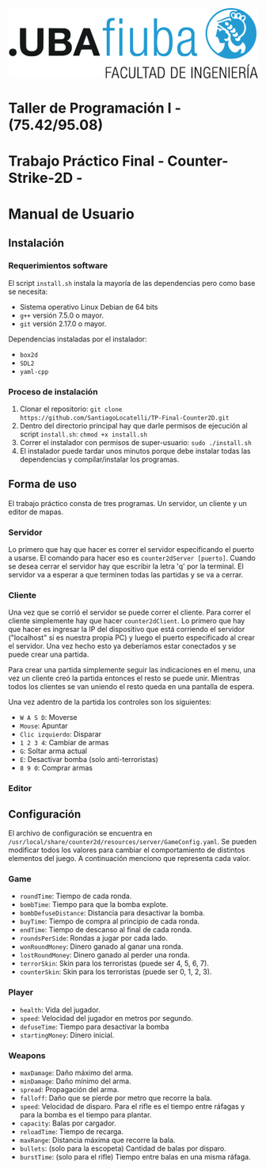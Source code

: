 <img src='img/logo_fiuba.png?raw=true'>

# Taller de Programación I - (75.42/95.08)
# Trabajo Práctico Final - Counter-Strike-2D -

# Manual de Usuario

## Instalación
### Requerimientos software
El script `install.sh` instala la mayoría de las dependencias pero como base se necesita:
- Sistema operativo Linux Debian de 64 bits
- `g++` versión 7.5.0 o mayor.
- `git` versión 2.17.0 o mayor.

Dependencias instaladas por el instalador:
- `box2d`
- `SDL2`
- `yaml-cpp`

### Proceso de instalación
1. Clonar el repositorio: `git clone https://github.com/SantiagoLocatelli/TP-Final-Counter2D.git`
2. Dentro del directorio principal hay que darle permisos de ejecución al script `install.sh`: `chmod +x install.sh`
3. Correr el instalador con permisos de super-usuario: `sudo ./install.sh` 
4. El instalador puede tardar unos minutos porque debe instalar todas las dependencias y compilar/instalar los programas.

## Forma de uso
El trabajo práctico consta de tres programas. Un servidor, un cliente y un editor de mapas.

### Servidor
Lo primero que hay que hacer es correr el servidor especificando el puerto a usarse. El comando para hacer eso es `counter2dServer [puerto]`. Cuando se desea cerrar el servidor hay que escribir la letra 'q' por la terminal. El servidor va a esperar a que terminen todas las partidas y se va a cerrar.

### Cliente
Una vez que se corrió el servidor se puede correr el cliente. Para correr el cliente simplemente hay que hacer `counter2dClient`.
Lo primero que hay que hacer es ingresar la IP del dispositivo que está corriendo el servidor ("localhost" si es nuestra propia PC) y luego el puerto especificado al crear el servidor. Una vez hecho esto ya deberíamos estar conectados y se puede crear una partida.

Para crear una partida simplemente seguir las indicaciones en el menu, una vez un cliente creó la partida entonces el resto se puede unir. Mientras todos los clientes se van uniendo el resto queda en una pantalla de espera.

Una vez adentro de la partida los controles son los siguientes:
- `W A S D`: Moverse
- `Mouse`: Apuntar
- `Clic izquierdo`: Disparar 
- `1 2 3 4`: Cambiar de armas
- `G`: Soltar arma actual
- `E`: Desactivar bomba (solo anti-terroristas)
- `8 9 0`: Comprar armas

### Editor

## Configuración
El archivo de configuración se encuentra en `/usr/local/share/counter2d/resources/server/GameConfig.yaml`. Se pueden modificar todos los valores para cambiar el comportamiento de distintos elementos del juego. A continuación menciono que representa cada valor.

### Game
- `roundTime`: Tiempo de cada ronda.
- `bombTime`: Tiempo para que la bomba explote.
- `bombDefuseDistance`: Distancia para desactivar la bomba.
- `buyTime`: Tiempo de compra al principio de cada ronda.
- `endTime`: Tiempo de descanso al final de cada ronda.
- `roundsPerSide`: Rondas a jugar por cada lado.
- `wonRoundMoney`: Dinero ganado al ganar una ronda.
- `lostRoundMoney`: Dinero ganado al perder una ronda.
- `terrorSkin`: Skin para los terroristas (puede ser 4, 5, 6, 7). 
- `counterSkin`: Skin para los terroristas (puede ser 0, 1, 2, 3).

### Player
- `health`: Vida del jugador.
- `speed`: Velocidad del jugador en metros por segundo.
- `defuseTime`: Tiempo para desactivar la bomba
- `startingMoney`: Dinero inicial.

### Weapons
- `maxDamage`: Daño máximo del arma.
- `minDamage`: Daño mínimo del arma.
- `spread`: Propagación del arma.
- `falloff`: Daño que se pierde por metro que recorre la bala.
- `speed`: Velocidad de disparo. Para el rifle es el tiempo entre ráfagas y para la bomba es el tiempo para plantar.
- `capacity`: Balas por cargador.
- `reloadTime`: Tiempo de recarga.
- `maxRange`: Distancia máxima que recorre la bala.
- `bullets`: (solo para la escopeta) Cantidad de balas por disparo.
- `burstTime`: (solo para el rifle) Tiempo entre balas en una misma ráfaga.
